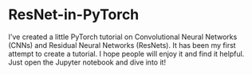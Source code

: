 # ResNet-in-PyTorch

I've created a little PyTorch tutorial on Convolutional Neural Networks (CNNs) and Residual Neural Networks (ResNets).
It has been my first attempt to create a tutorial. I hope people will enjoy it and find it helpful. Just open the Jupyter notebook and dive into it!
